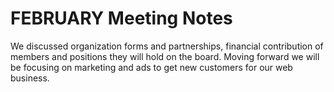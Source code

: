 # FEBRUARY Meeting Notes

We discussed organization forms and partnerships, financial contribution of members and positions they will hold on the board. Moving forward we will be focusing on marketing and ads to get new customers for our web business.